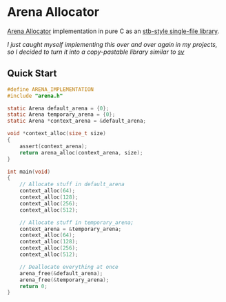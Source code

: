 # Arena Allocator

[Arena Allocator](https://en.wikipedia.org/wiki/Region-based_memory_management) implementation in pure C as an [stb-style single-file library](https://github.com/nothings/stb).

*I just caught myself implementing this over and over again in my projects, so I decided to turn it into a copy-pastable library similar to [sv](http://github.com/tsoding/sv)*

## Quick Start

```c
#define ARENA_IMPLEMENTATION
#include "arena.h"

static Arena default_arena = {0};
static Arena temporary_arena = {0};
static Arena *context_arena = &default_arena;

void *context_alloc(size_t size)
{
    assert(context_arena);
    return arena_alloc(context_arena, size);
}

int main(void)
{
    // Allocate stuff in default_arena
    context_alloc(64);
    context_alloc(128);
    context_alloc(256);
    context_alloc(512);

    // Allocate stuff in temporary_arena;
    context_arena = &temporary_arena;
    context_alloc(64);
    context_alloc(128);
    context_alloc(256);
    context_alloc(512);

    // Deallocate everything at once
    arena_free(&default_arena);
    arena_free(&temporary_arena);
    return 0;
}
```
